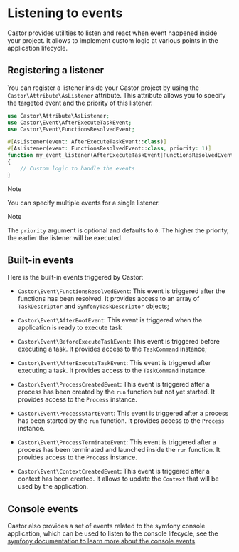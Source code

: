 # Listening to events

Castor provides utilities to listen and react when event happened inside your
project. It allows to implement custom logic at various points in the
application lifecycle.

## Registering a listener

You can register a listener inside your Castor project by using the
`Castor\Attribute\AsListener` attribute. This attribute allows you to specify
the targeted event and the priority of this listener.

```php
use Castor\Attribute\AsListener;
use Castor\Event\AfterExecuteTaskEvent;
use Castor\Event\FunctionsResolvedEvent;

#[AsListener(event: AfterExecuteTaskEvent::class)]
#[AsListener(event: FunctionsResolvedEvent::class, priority: 1)]
function my_event_listener(AfterExecuteTaskEvent|FunctionsResolvedEvent $event): void
{
    // Custom logic to handle the events
}
```

> [!NOTE]
> You can specify multiple events for a single listener.

> [!NOTE]
> The `priority` argument is optional and defaults to `0`. The higher the
> priority, the earlier the listener will be executed.

## Built-in events

Here is the built-in events triggered by Castor:

* `Castor\Event\FunctionsResolvedEvent`: This event is triggered after the
  functions has been resolved. It provides access to an array of
  `TaskDescriptor` and `SymfonyTaskDescriptor` objects;

* `Castor\Event\AfterBootEvent`: This event is triggered when the application is
  ready to execute task

* `Castor\Event\BeforeExecuteTaskEvent`: This event is triggered before
  executing a task. It provides access to the `TaskCommand` instance;

* `Castor\Event\AfterExecuteTaskEvent`: This event is triggered after executing
  a task. It provides access to the `TaskCommand` instance.

* `Castor\Event\ProcessCreatedEvent`: This event is triggered after a process
  has been created by the `run` function but not yet started. It provides access
  to the `Process` instance.

* `Castor\Event\ProcessStartEvent`: This event is triggered after a process has
  been started by the `run` function. It provides access to the `Process`
  instance.

* `Castor\Event\ProcessTerminateEvent`: This event is triggered after a process
  has been terminated and launched inside the `run` function. It provides access
  to the `Process` instance.

* `Castor\Event\ContextCreatedEvent`: This event is triggered after a context
  has been created. It allows to update the `Context` that will be used by the
  application.

## Console events

Castor also provides a set of events related to the symfony console application,
which can be used to listen to the console lifecycle, see the [symfony documentation
to learn more about the console events](https://symfony.com/doc/current/components/console/events.html).
